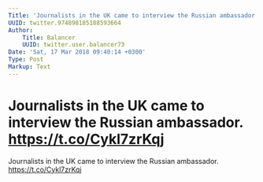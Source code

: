 ```yaml
---
Title: 'Journalists in the UK came to interview the Russian ambassador. https://t.co/Cykl7zrKqj'
UUID: twitter.974898185188593664
Author:
    Title: Balancer
    UUID: twitter.user.balancer73
Date: 'Sat, 17 Mar 2018 09:40:14 +0300'
Type: Post
Markup: Text
---
```


# Journalists in the UK came to interview the Russian ambassador. https://t.co/Cykl7zrKqj

Journalists in the UK came to interview the Russian
ambassador. https://t.co/Cykl7zrKqj